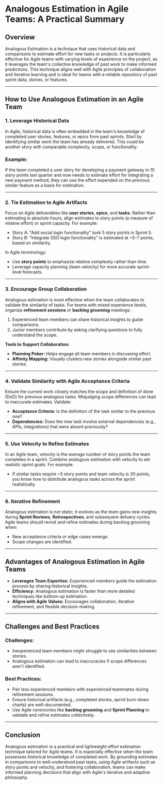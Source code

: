 # Analogous Estimation in Agile Teams: A Practical Summary

## Overview
Analogous Estimation is a technique that uses historical data and comparisons to estimate effort for new tasks or projects. It is particularly effective for Agile teams with varying levels of experience on the project, as it leverages the team's collective knowledge of past work to make informed predictions. This technique aligns well with Agile principles of collaboration and iterative learning and is ideal for teams with a reliable repository of past sprint data, stories, or features.

---

## How to Use Analogous Estimation in an Agile Team

### 1. **Leverage Historical Data**
In Agile, historical data is often embedded in the team's knowledge of completed user stories, features, or epics from past sprints. Start by identifying similar work the team has already delivered. This could be another story with comparable complexity, scope, or functionality.

### Example:
If the team completed a user story for developing a payment gateway in 10 story points last quarter and now needs to estimate effort for integrating a new payment method, they can use the effort expended on the previous similar feature as a basis for estimation.

---

### 2. **Tie Estimation to Agile Artifacts**
Focus on Agile deliverables like **user stories**, **epics**, and **tasks**. Rather than estimating in absolute hours, align estimates to story points (a measure of relative effort) or sprint capacity. For example:
- Story A: "Add social login functionality" took 5 story points in Sprint 5.
- Story B: "Integrate SSO login functionality" is estimated at ~5–7 points, based on similarity.

In Agile terminology:
- Use **story points** to emphasize relative complexity rather than time.
- Leverage capacity planning (team velocity) for more accurate sprint-level forecasts.

---

### 3. **Encourage Group Collaboration**
Analogous estimation is most effective when the team collaborates to validate the similarity of tasks. For teams with mixed experience levels, organize **refinement sessions** or **backlog grooming** meetings:
1. Experienced team members can share historical insights to guide comparisons.
2. Junior members contribute by asking clarifying questions to fully understand the scope.

**Tools to Support Collaboration:**
- **Planning Poker:** Helps engage all team members in discussing effort.
- **Affinity Mapping:** Visually clusters new stories alongside similar past stories.

---

### 4. **Validate Similarity with Agile Acceptance Criteria**
Ensure the current work closely matches the scope and definition of done (DoD) for previous analogous tasks. Misjudging scope differences can lead to inaccurate estimates. Validate:
- **Acceptance Criteria:** Is the definition of the task similar to the previous one?
- **Dependencies:** Does the new task involve external dependencies (e.g., APIs, integrations) that were absent previously?

---

### 5. **Use Velocity to Refine Estimates**
In an Agile team, velocity is the average number of story points the team completes in a sprint. Combine analogous estimation with velocity to set realistic sprint goals. For example:
- If similar tasks require ~5 story points and team velocity is 30 points, you know how to distribute analogous tasks across the sprint realistically.

---

### 6. **Iterative Refinement**
Analogous estimation is not static; it evolves as the team gains new insights during **Sprint Reviews**, **Retrospectives**, and subsequent delivery cycles. Agile teams should revisit and refine estimates during backlog grooming when:
- New acceptance criteria or edge cases emerge.
- Scope changes are identified.

---

## Advantages of Analogous Estimation in Agile Teams
- **Leverages Team Expertise:** Experienced members guide the estimation process by sharing historical insights.
- **Efficiency:** Analogous estimation is faster than more detailed techniques like bottom-up estimation.
- **Aligns with Agile Values:** Encourages collaboration, iterative refinement, and flexible decision-making.

---

## Challenges and Best Practices
### Challenges:
- Inexperienced team members might struggle to see similarities between stories.
- Analogous estimation can lead to inaccuracies if scope differences aren't identified.

### Best Practices:
- Pair less experienced members with experienced teammates during refinement sessions.
- Ensure historical artifacts (e.g., completed stories, sprint burn-down charts) are well-documented.
- Use Agile ceremonies like **backlog grooming** and **Sprint Planning** to validate and refine estimates collectively.

---

## Conclusion
Analogous estimation is a practical and lightweight effort estimation technique tailored for Agile teams. It is especially effective when the team possesses historical knowledge of completed work. By grounding estimates in comparisons to well-understood past tasks, using Agile artifacts such as story points and velocity, and fostering collaboration, teams can make informed planning decisions that align with Agile's iterative and adaptive philosophy.
